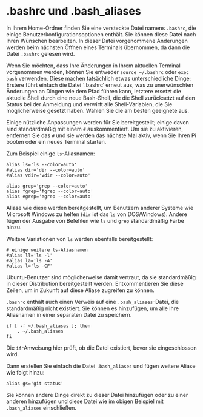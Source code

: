 # .bashrc und .bash_aliases

In Ihrem Home-Ordner finden Sie eine versteckte Datei namens `.bashrc`, die einige Benutzerkonfigurationsoptionen enthält. Sie können diese Datei nach Ihren Wünschen bearbeiten. In dieser Datei vorgenommene Änderungen werden beim nächsten Öffnen eines Terminals übernommen, da dann die Datei `.bashrc` gelesen wird.

Wenn Sie möchten, dass Ihre Änderungen in Ihrem aktuellen Terminal vorgenommen werden, können Sie entweder `source ~/.bashrc` oder `exec bash` verwenden. Diese machen tatsächlich etwas unterschiedliche Dinge: Erstere führt einfach die Datei `.bashrc‘ erneut aus, was zu unerwünschten Änderungen an Dingen wie dem Pfad führen kann, letztere ersetzt die aktuelle Shell durch eine neue Bash-Shell, die die Shell zurücksetzt auf den Status bei der Anmeldung und verwirft alle Shell-Variablen, die Sie möglicherweise gesetzt haben. Wählen Sie die am besten geeignete aus.

Einige nützliche Anpassungen werden für Sie bereitgestellt; einige davon sind standardmäßig mit einem `#` auskommentiert. Um sie zu aktivieren, entfernen Sie das `#` und sie werden das nächste Mal aktiv, wenn Sie Ihren Pi booten oder ein neues Terminal starten.

Zum Beispiel einige `ls`-Aliasnamen:

```
alias ls='ls --color=auto'
#alias dir='dir --color=auto'
#alias vdir='vdir --color=auto'

alias grep='grep --color=auto'
alias fgrep='fgrep --color=auto'
alias egrep='egrep --color=auto'
```
Aliase wie diese werden bereitgestellt, um Benutzern anderer Systeme wie Microsoft Windows zu helfen (`dir` ist das `ls` von DOS/Windows). Andere fügen der Ausgabe von Befehlen wie `ls` und `grep` standardmäßig Farbe hinzu.

Weitere Variationen von `ls` werden ebenfalls bereitgestellt:

```
# einige weitere ls-Aliasnamen
#alias ll='ls -l'
#alias la='ls -A'
#alias l='ls -CF'
```

Ubuntu-Benutzer sind möglicherweise damit vertraut, da sie standardmäßig in dieser Distribution bereitgestellt werden. Entkommentieren Sie diese Zeilen, um in Zukunft auf diese Aliase zugreifen zu können.

`.bashrc` enthält auch einen Verweis auf eine `.bash_aliases`-Datei, die standardmäßig nicht existiert. Sie können es hinzufügen, um alle Ihre Aliasnamen in einer separaten Datei zu speichern.

```
if [ -f ~/.bash_aliases ]; then
    . ~/.bash_aliases
fi
```

Die `if`-Anweisung hier prüft, ob die Datei existiert, bevor sie eingeschlossen wird.

Dann erstellen Sie einfach die Datei `.bash_aliases` und fügen weitere Aliase wie folgt hinzu:

```
alias gs='git status'
```

Sie können andere Dinge direkt zu dieser Datei hinzufügen oder zu einer anderen hinzufügen und diese Datei wie im obigen Beispiel mit `.bash_aliases` einschließen.